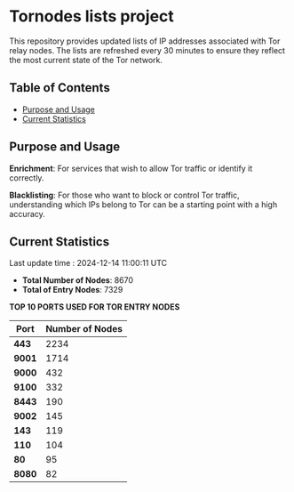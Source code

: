 # Tornodes lists project

This repository provides updated lists of IP addresses associated with Tor relay nodes. The lists are refreshed every 30 minutes to ensure they reflect the most current state of the Tor network.

## Table of Contents

- [Purpose and Usage](#purpose-and-usage)
- [Current Statistics](#current-statistics)


## Purpose and Usage

**Enrichment**: For services that wish to allow Tor traffic or identify it correctly.

**Blacklisting**: For those who want to block or control Tor traffic, understanding which IPs belong to Tor can be a starting point with a high accuracy.

## Current Statistics

Last update time : 2024-12-14 11:00:11 UTC

- **Total Number of Nodes**: 8670
- **Total of Entry Nodes**: 7329

**TOP 10 PORTS USED FOR TOR ENTRY NODES**

| **Port** | **Number of Nodes** |
|------|-----------------|
| **443**   | 2234  |
| **9001**   | 1714  |
| **9000**   | 432  |
| **9100**   | 332  |
| **8443**   | 190  |
| **9002**   | 145  |
| **143**   | 119  |
| **110**   | 104  |
| **80**   | 95  |
| **8080**   | 82  |

